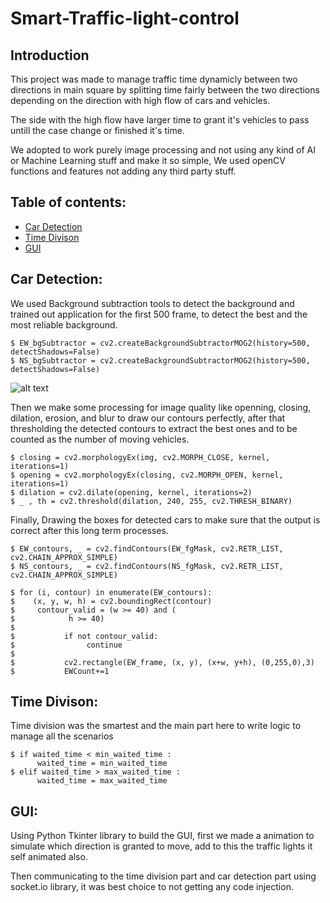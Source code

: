 # Smart-Traffic-light-control

##  Introduction 

This project was made to manage traffic time dynamicly between two directions in main square by splitting time fairly between the two directions depending on the direction with high flow of cars and vehicles.

The side with the high flow have larger time to grant it's vehicles to pass untill the case change or finished it's time.

We adopted to work purely image processing and not using any kind of AI or Machine Learning stuff and make it so simple,
We used openCV functions and features not adding any third party stuff.

## Table of contents:

* [Car Detection](#Car-Detection)
* [Time Divison](#Time-division)
* [GUI](#GUI)

## Car Detection:
  
  We used Background subtraction tools to detect the background and trained out application for the first 500 frame, to detect the best and the most reliable background.
  
```
$ EW_bgSubtractor = cv2.createBackgroundSubtractorMOG2(history=500, detectShadows=False)
$ NS_bgSubtractor = cv2.createBackgroundSubtractorMOG2(history=500, detectShadows=False)
```
  
   ![alt text](https://cdn-images-1.medium.com/max/800/0*iNYtQubKAtK0OGG5.png)
   
   
  Then we make some processing for image quality like openning, closing, dilation, erosion, and blur to draw our contours perfectly, after that thresholding the detected contours to extract the best ones and to be counted as the number of moving vehicles.
  
```
$ closing = cv2.morphologyEx(img, cv2.MORPH_CLOSE, kernel, iterations=1)
$ opening = cv2.morphologyEx(closing, cv2.MORPH_OPEN, kernel, iterations=1)
$ dilation = cv2.dilate(opening, kernel, iterations=2)
$ _ , th = cv2.threshold(dilation, 240, 255, cv2.THRESH_BINARY)
```
  
Finally, Drawing the boxes for detected cars to make sure that the output is correct after this long term processes.
  
```
$ EW_contours, _ = cv2.findContours(EW_fgMask, cv2.RETR_LIST, cv2.CHAIN_APPROX_SIMPLE)
$ NS_contours, _ = cv2.findContours(NS_fgMask, cv2.RETR_LIST, cv2.CHAIN_APPROX_SIMPLE)
```
```
$ for (i, contour) in enumerate(EW_contours):
$    (x, y, w, h) = cv2.boundingRect(contour)
$     contour_valid = (w >= 40) and (
$            h >= 40)
$
$           if not contour_valid:
$                continue
$           
$           cv2.rectangle(EW_frame, (x, y), (x+w, y+h), (0,255,0),3)
$           EWCount+=1
```
 
 
## Time Divison:

  Time division was the smartest and the main part here to write logic to manage all the scenarios
  
  ```
  $ if waited_time < min_waited_time :
        waited_time = min_waited_time
  $ elif waited_time > max_waited_time :
        waited_time = max_waited_time
  ```
  
## GUI: 

  Using Python Tkinter library to build the GUI, first we made a animation to simulate which direction is granted to move, 
  add to this the traffic lights it self animated also.
  
  Then communicating to the time division part and car detection part using socket.io library, it was best choice to not getting any code injection.
